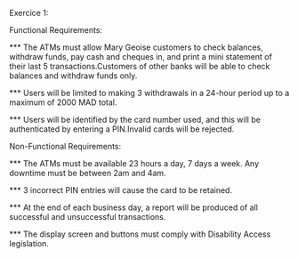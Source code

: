 Exercice 1:

Functional Requirements:


*** The ATMs must allow Mary Geoise customers to check balances, withdraw funds, pay cash
and cheques in, and print a mini statement of their last 5 transactions.Customers of other
banks will be able to check balances and withdraw funds only.

*** Users will be limited to making 3 withdrawals in a 24-hour period up to a maximum of 2000 MAD total.

*** Users will be identified by the card number used, and this will be authenticated by entering a PIN.Invalid cards will be rejected.


Non-Functional Requirements:


*** The ATMs must be available 23 hours a day, 7 days a week. Any downtime must be between 2am and 4am.  

*** 3 incorrect PIN entries will cause the card to be retained.

*** At the end of each business day, a report will be produced of all successful and unsuccessful transactions.

*** The display screen and buttons must comply with Disability Access legislation.
